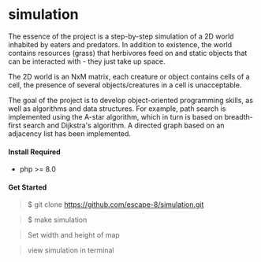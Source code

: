 # simulation

The essence of the project is a step-by-step simulation of a 2D world inhabited by eaters and predators. In addition to existence, the world contains resources (grass) that herbivores feed on and static objects that can be interacted with - they just take up space.

The 2D world is an NxM matrix, each creature or object contains cells of a cell, the presence of several objects/creatures in a cell is unacceptable.

The goal of the project is to develop object-oriented programming skills, as well as algorithms and data structures. For example, path search is implemented using the A-star algorithm, which in turn is based on breadth-first search and Dijkstra's algorithm. A directed graph based on an adjacency list has been implemented.

#### Install Required
* php >= 8.0

#### Get Started
> $ git clone https://github.com/escape-8/simulation.git

> $ make simulation

> Set width and height of map

> view simulation in terminal